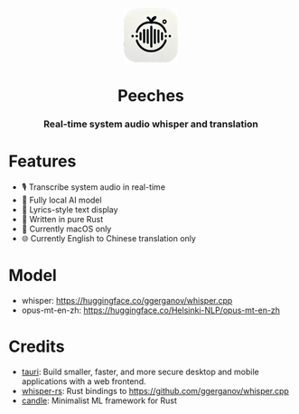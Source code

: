 <p align="center">
    <img
        width="96px"
        alt="Vibe logo"
        src="./src-tauri/icons/Square310x310Logo.png"
    />
</p>

<h1 align="center">Peeches  </h1>
<h3 align="center"> Real-time system audio whisper and translation </h3>

# Features

- 🎙️ Transcribe system audio in real-time
- 🤖 Fully local AI model
- 🎵 Lyrics-style text display
- 🦀 Written in pure Rust
- 🍎 Currently macOS only
- 🌐 Currently English to Chinese translation only

# Model

- whisper: https://huggingface.co/ggerganov/whisper.cpp
- opus-mt-en-zh: https://huggingface.co/Helsinki-NLP/opus-mt-en-zh

# Credits

- [tauri](https://tauri.app/): Build smaller, faster, and more secure desktop and mobile applications with a web frontend.
- [whisper-rs](https://github.com/tazz4843/whisper-rs): Rust bindings to https://github.com/ggerganov/whisper.cpp
- [candle](https://github.com/huggingface/candle): Minimalist ML framework for Rust
